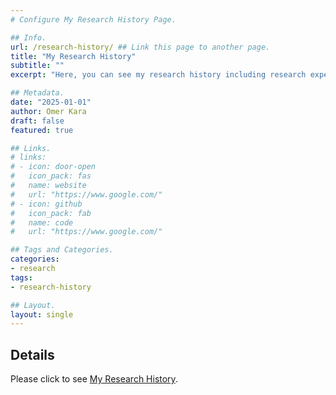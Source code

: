 ```yaml
---
# Configure My Research History Page.

## Info.
url: /research-history/ ## Link this page to another page.
title: "My Research History"
subtitle: ""
excerpt: "Here, you can see my research history including research experience, publications, working papers, and work in progress." ## Shown on the Research Main Page, but does not shown on the Research Page.

## Metadata.
date: "2025-01-01"
author: Omer Kara
draft: false
featured: true

## Links.
# links:
# - icon: door-open
#   icon_pack: fas
#   name: website
#   url: "https://www.google.com/"
# - icon: github
#   icon_pack: fab
#   name: code
#   url: "https://www.google.com/"

## Tags and Categories.
categories:
- research
tags:
- research-history

## Layout.
layout: single
---
```


## Details
Please click to see [My Research History](/research-history/).
